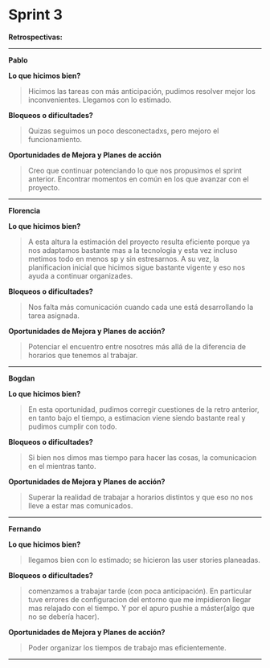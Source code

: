# Sprint 3

**Retrospectivas:**

---

**Pablo**

**Lo que hicimos bien?**

> Hicimos las tareas con más anticipación, pudimos resolver mejor los inconvenientes. Llegamos con lo estimado.

**Bloqueos o dificultades?**

> Quizas seguimos un poco desconectadxs, pero mejoro el funcionamiento.

**Oportunidades de Mejora y Planes de acción**

> Creo que continuar potenciando lo que nos propusimos el sprint anterior. Encontrar momentos en común en los que avanzar con el proyecto.

---

**Florencia**

**Lo que hicimos bien?**

> A esta altura la estimación del proyecto resulta eficiente porque ya nos adaptamos bastante mas a la tecnologia y esta vez incluso metimos todo en menos sp y sin estresarnos. A su vez, la planificacion inicial que hicimos sigue bastante vigente y eso nos ayuda a continuar organizades.

**Bloqueos o dificultades?**

> Nos falta más comunicación cuando cada une está desarrollando la tarea asignada.

**Oportunidades de Mejora y Planes de acción?**

> Potenciar el encuentro entre nosotres más allá de la diferencia de horarios que tenemos al trabajar.

---

**Bogdan**

**Lo que hicimos bien?**

> En esta oportunidad, pudimos corregir cuestiones de la retro anterior, en tanto bajo el tiempo, a estimacion viene siendo bastante real y pudimos cumplir con todo.

**Bloqueos o dificultades?**

> Si bien nos dimos mas tiempo para hacer las cosas, la comunicacion en el mientras tanto.

**Oportunidades de Mejora y Planes de acción?**

> Superar la realidad de trabajar a horarios distintos y que eso no nos lleve a estar mas comunicados.

---

**Fernando**

**Lo que hicimos bien?**

> llegamos bien con lo estimado; se hicieron las user stories planeadas.

**Bloqueos o dificultades?**

> comenzamos a trabajar tarde (con poca anticipación). En particular tuve errores de configuracion del entorno que me impidieron llegar mas relajado con el tiempo. Y por el apuro pushie a máster(algo que no se debería hacer).

**Oportunidades de Mejora y Planes de acción?**

> Poder organizar los tiempos de trabajo mas eficientemente.

---
